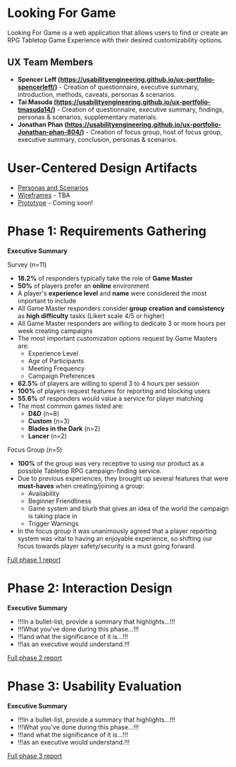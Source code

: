 # Looking For Game

Looking For Game is a web application that allows users to find or create an RPG Tabletop Game Experience with their desired customizability options.

## UX Team Members

* **Spencer Leff (https://usabilityengineering.github.io/ux-portfolio-spencerleff/)** - Creation of questionnaire, executive summary, introduction, methods, caveats, personas & scenarios.
* **Tai Masuda (https://usabilityengineering.github.io/ux-portfolio-tmasuda14/)** - Creation of questionnaire, executive summary, findings, personas & scenarios, supplementary materials.
* **Jonathan Phan (https://usabilityengineering.github.io/ux-portfolio-Jonathan-phan-804/)** - Creation of focus group, host of focus group, executive summary, conclusion, personas & scenarios.

# User-Centered Design Artifacts
 
* [Personas and Scenarios](requirements/All_Personas_&_Scenarios.md)
* [Wireframes](#) - TBA
* [Prototype](#) - Coming soon!

# Phase 1: Requirements Gathering

**Executive Summary**

Survey (n=11)
* **18.2%** of responders typically take the role of **Game Master**
* **50%** of players prefer an **online** environment
* A player's **experience level** and **name** were considered the most important to include
* All Game Master responders consider **group creation and consistency** as **high difficulty** tasks (Likert scale 4/5 or higher)
* All Game Master responders are willing to dedicate 3 or more hours per week creating campaigns
* The most important customization options request by Game Masters are:
   * Experience Level
   * Age of Participants
   * Meeting Frequency
   * Campaign Preferences
* **62.5%** of players are willing to spend 3 to 4 hours per session
* **100%** of players request features for reporting and blocking users
* **55.6%** of responders would value a service for player matching
* The most common games listed are:
   * **D&D** (n=8)
   * **Custom** (n=3)
   * **Blades in the Dark** (n=2)
   * **Lancer** (n=2)

Focus Group (n=5)
* **100%** of the group was very receptive to using our product as a possible Tabletop RPG campaign-finding service.
* Due to previous experiences, they brought up several features that were **must-haves** when creating/joining a group:
   * Availability
   * Beginner Friendliness
   * Game system and blurb that gives an idea of the world the campaign is taking place in
   * Trigger Warnings
* In the focus group it was unanimously agreed that a player reporting system was vital to having an enjoyable experience,
  so shifting our focus towards player safety/security is a must going forward.

[Full phase 1 report](requirements/)

# Phase 2: Interaction Design

**Executive Summary**

* !!!In a bullet-list, provide a summary that highlights...!!!
* !!!What you've done during this phase...!!!
* !!!and what the significance of it is...!!!
* !!!as an executive would understand.!!!

[Full phase 2 report](design/)

# Phase 3: Usability Evaluation

**Executive Summary**

* !!!In a bullet-list, provide a summary that highlights...!!!
* !!!What you've done during this phase...!!!
* !!!and what the significance of it is...!!!
* !!!as an executive would understand.!!!

[Full phase 3 report](evaluation/)
